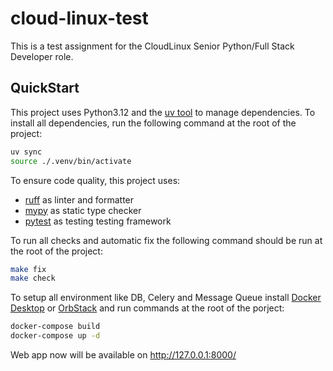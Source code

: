 # cloud-linux-test

This is a test assignment for the CloudLinux Senior Python/Full Stack Developer role.

## QuickStart

This project uses Python3.12 and the [uv tool](https://docs.astral.sh/uv/) to manage dependencies. To install all dependencies, run the following command at the root of the project:

```bash
uv sync
source ./.venv/bin/activate
```

To ensure code quality, this project uses:

- [ruff](https://docs.astral.sh/ruff/) as linter and formatter
- [mypy](https://mypy.readthedocs.io/en/stable/) as static type checker
- [pytest](https://docs.pytest.org/en/stable/) as testing testing framework

To run all checks and automatic fix the following command should be run at the root of the project:

```bash
make fix
make check
```

To setup all environment like DB, Celery and Message Queue install [Docker Desktop](https://www.docker.com/products/docker-desktop) or [OrbStack](https://orbstack.dev)
and run commands at the root of the porject:

```bash
docker-compose build
docker-compose up -d
```

Web app now will be available on http://127.0.0.1:8000/
